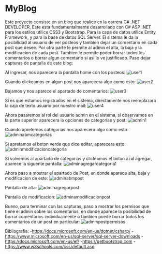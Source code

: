 # MyBlog

Este proyecto consiste en un blog que realice en la carrera C# .NET DEVELOPER, Este esta fundamentalmente desarrollado con C# ASP .NET para los estilos utilice CSS3 y Bootstrap. Para la capa de datos utilice Entity Framework, y para la base de datos SQL Server.
El sistema le da la posibilidad al usuario de ver posteos y tambien dejar un comentario en cada post que desee.
Por otra parte le permite al admin el alta, la baja y la modificacion de cada post. Tambien le permite poder borrar todos los comentarios o borrar algun comentario si asi lo ve justificado.
Paso dejar capturas de pantalla de este blog:

Al ingresar, nos aparecera la pantalla home con los posteos:
![user1](https://user-images.githubusercontent.com/56520398/114601742-28e42580-9c96-11eb-8a0b-0eb3ddbbda9a.png)

Cuando clickeamos en algun post nos aparecera algo como esto: 
![user2](https://user-images.githubusercontent.com/56520398/114601743-297cbc00-9c96-11eb-8922-f5f9273ab1bd.png)

Bajamos y nos aparece el apartado de comentarios:
![user3](https://user-images.githubusercontent.com/56520398/114601746-297cbc00-9c96-11eb-8234-e4c764046a78.png)

Si es que estamos registrados en el sistema, directamente nos reemplazara la caja de texto usuario por nuestro mail:
![user4](https://user-images.githubusercontent.com/56520398/114601748-2a155280-9c96-11eb-864e-62260e48e34b.png)

Ahora pasaremos al rol del usuario admin en el sistema, si observamos en la parte superior aparecera la opciones de categorias y post:
![admin1](https://user-images.githubusercontent.com/56520398/114601750-2a155280-9c96-11eb-8bb0-9c1597e859ef.png)

Cuando apretemos categorias nos aparecera algo como esto:
![adminabmcategorias](https://user-images.githubusercontent.com/56520398/114601751-2aade900-9c96-11eb-873a-b8410e6dd724.png)

Si apretamos el boton verde que dice editar, aparecera esto:
![adminmodificacioncategoria](https://user-images.githubusercontent.com/56520398/114601739-284b8f00-9c96-11eb-86e0-31c0d6c17abc.png)

Si volvemos al apartado de categorias y clicleamos el boton azul agregar, aparece la siguente pantalla:
![adminagregarcategoria1](https://user-images.githubusercontent.com/56520398/114606082-1e785a80-9c9b-11eb-8a2f-701eb6df9a06.png)

Ahora paso a mostrar el apartado de Post, en donde aparece alta, baja y modificacion de este:
![adminabmpost](https://user-images.githubusercontent.com/56520398/114601752-2aade900-9c96-11eb-8c50-d2d48da628cf.png)

Pantalla de alta:
![adminagregarpost](https://user-images.githubusercontent.com/56520398/114601737-271a6200-9c96-11eb-9b04-f9bc7590b0a3.png)

Pantalla de modificacion:
![adminamodificacionpost](https://user-images.githubusercontent.com/56520398/114601738-27b2f880-9c96-11eb-8b42-a2cf0324351e.png)

Bueno, para terminar con las capturas, paso a mostrar los permisos que tiene el admin sobre los comentarios, en donde aparece la posibilidad de borrar comentarios individualmente o tambien puede borrar todos los comentarios de un post en particular:
![adminpostpermisos](https://user-images.githubusercontent.com/56520398/114601740-28e42580-9c96-11eb-8c79-d622444fc655.png)

Bibliografia:
-https://docs.microsoft.com/en-us/dotnet/csharp/
-https://www.microsoft.com/en-us/sql-server/sql-server-downloads
-https://docs.microsoft.com/en-us/ef/
-https://getbootstrap.com
-https://www.w3schools.com/css/default.asp


